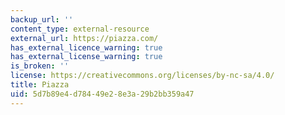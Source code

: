```yaml
---
backup_url: ''
content_type: external-resource
external_url: https://piazza.com/
has_external_licence_warning: true
has_external_license_warning: true
is_broken: ''
license: https://creativecommons.org/licenses/by-nc-sa/4.0/
title: Piazza
uid: 5d7b89e4-d784-49e2-8e3a-29b2bb359a47
---
```


